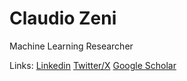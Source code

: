 # Claudio Zeni

Machine Learning Researcher

Links:
[Linkedin](https://www.linkedin.com/in/claudio-zeni/)
[Twitter/X](https://twitter.com/zany_cloud)
[Google Scholar](https://scholar.google.com/citations?user=QujxEwQAAAAJ&hl=en&oi=ao)
